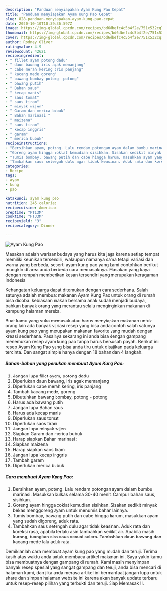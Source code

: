 ```yaml
---
description: "Panduan menyiapakan Ayam Kung Pao Cepat"
title: "Panduan menyiapakan Ayam Kung Pao Cepat"
slug: 828-panduan-menyiapakan-ayam-kung-pao-cepat
date: 2020-10-10T10:39:36.597Z
image: https://img-global.cpcdn.com/recipes/bd6dbefc4c5b4f2e/751x532cq70/ayam-kung-pao-foto-resep-utama.jpg
thumbnail: https://img-global.cpcdn.com/recipes/bd6dbefc4c5b4f2e/751x532cq70/ayam-kung-pao-foto-resep-utama.jpg
cover: https://img-global.cpcdn.com/recipes/bd6dbefc4c5b4f2e/751x532cq70/ayam-kung-pao-foto-resep-utama.jpg
author: Rodney Oliver
ratingvalue: 4.9
reviewcount: 42621
recipeingredient:
- " fillet ayam potong dadu"
- " daun bawang iris agak memanjang"
- " cabe merah kering iris panjang"
- " kacang mede goreng"
- " bawang bombay potong  potong"
- " bawang putih"
- " Bahan saus"
- " kecap manis"
- " saus tomat"
- " saos tiram"
- " minyak wijen"
- " Garam dan merica bubuk"
- " Bahan marinasi "
- " maizena"
- " saos tiram"
- " kecap inggris"
- " garam"
- " merica bubuk"
recipeinstructions:
- "Bersihkan ayam, potong. Lalu rendam potongan ayam dalam bumbu marinasi. Masukkan kulkas selama 30-40 menit. Campur bahan saus, sisihkan."
- "Goreng ayam hingga coklat kemudian sisihkan. Sisakan sedikit minyak bekas menggoreng ayam untuk menumis bahan lainnya."
- "Tumis bombay, bawang putih dan cabe hingga harum, masukkan ayam yang sudah digoreng, aduk rata."
- "Tambahkan saus setengah dulu agar tidak keasinan. Aduk rata dan koreksi rasa, apabila terlalu asin tambahkan sedikit air. Apabila masih kurang, tuangkan sisa saus sesuai selera. Tambahkan daun bawang dan kacang mede lalu aduk rata."
categories:
- Recipe
tags:
- ayam
- kung
- pao

katakunci: ayam kung pao 
nutrition: 245 calories
recipecuisine: American
preptime: "PT13M"
cooktime: "PT33M"
recipeyield: "3"
recipecategory: Dinner

---
```



![Ayam Kung Pao](https://img-global.cpcdn.com/recipes/bd6dbefc4c5b4f2e/751x532cq70/ayam-kung-pao-foto-resep-utama.jpg)

Masakan adalah warisan budaya yang harus kita jaga karena setiap tempat memiliki keunikan tersendiri, walaupun namanya sama tetapi variasi dan warna yang berbeda, seperti ayam kung pao yang kami contohkan berikut mungkin di area anda berbeda cara memasaknya. Masakan yang kaya dengan rempah memberikan kesan tersendiri yang merupakan keragaman Indonesia

Kehangatan keluarga dapat ditemukan dengan cara sederhana. Salah satunya adalah membuat makanan Ayam Kung Pao untuk orang di rumah bisa dicoba. kebiasaan makan bersama anak sudah menjadi budaya, bahkan banyak orang yang merantau selalu menginginkan makanan di kampung halaman mereka.



Buat kamu yang suka memasak atau harus menyiapkan makanan untuk orang lain ada banyak variasi resep yang bisa anda contoh salah satunya ayam kung pao yang merupakan makanan favorite yang mudah dengan kreasi sederhana. Pasalnya sekarang ini anda bisa dengan gampang menemukan resep ayam kung pao tanpa harus bersusah payah.
Berikut ini resep Ayam Kung Pao yang bisa anda tiru untuk disajikan pada keluarga tercinta. Dan sangat simple hanya dengan 18 bahan dan 4 langkah.


<!--inarticleads1-->

##### Bahan-bahan yang perlukan membuat Ayam Kung Pao:

1. Jangan lupa  fillet ayam, potong dadu
1. Diperlukan  daun bawang, iris agak memanjang
1. Diperlukan  cabe merah kering, iris panjang
1. Tambah  kacang mede, goreng
1. Dibutuhkan  bawang bombay, potong - potong
1. Harus ada  bawang putih
1. Jangan lupa  Bahan saus
1. Harus ada  kecap manis
1. Diperlukan  saus tomat
1. Diperlukan  saos tiram
1. Jangan lupa  minyak wijen
1. Siapkan  Garam dan merica bubuk
1. Harap siapkan  Bahan marinasi :
1. Siapkan  maizena
1. Harap siapkan  saos tiram
1. Jangan lupa  kecap inggris
1. Tambah  garam
1. Diperlukan  merica bubuk




<!--inarticleads2-->

##### Cara membuat  Ayam Kung Pao:

1. Bersihkan ayam, potong. Lalu rendam potongan ayam dalam bumbu marinasi. Masukkan kulkas selama 30-40 menit. Campur bahan saus, sisihkan.
1. Goreng ayam hingga coklat kemudian sisihkan. Sisakan sedikit minyak bekas menggoreng ayam untuk menumis bahan lainnya.
1. Tumis bombay, bawang putih dan cabe hingga harum, masukkan ayam yang sudah digoreng, aduk rata.
1. Tambahkan saus setengah dulu agar tidak keasinan. Aduk rata dan koreksi rasa, apabila terlalu asin tambahkan sedikit air. Apabila masih kurang, tuangkan sisa saus sesuai selera. Tambahkan daun bawang dan kacang mede lalu aduk rata.




Demikianlah cara membuat ayam kung pao yang mudah dan teruji. Terima kasih atas waktu anda untuk membaca artikel makanan ini. Saya yakin kamu bisa membuatnya dengan gampang di rumah. Kami masih menyimpan banyak resep spesial yang sangat gampang dan teruji, anda bisa mencari di halaman kami, dan jika anda merasa artikel ini bermanfaat jangan lupa untuk share dan simpan halaman website ini karena akan banyak update terbaru untuk resep-resep pilihan yang terbukti dan teruji. Siap Memasak !!. 

